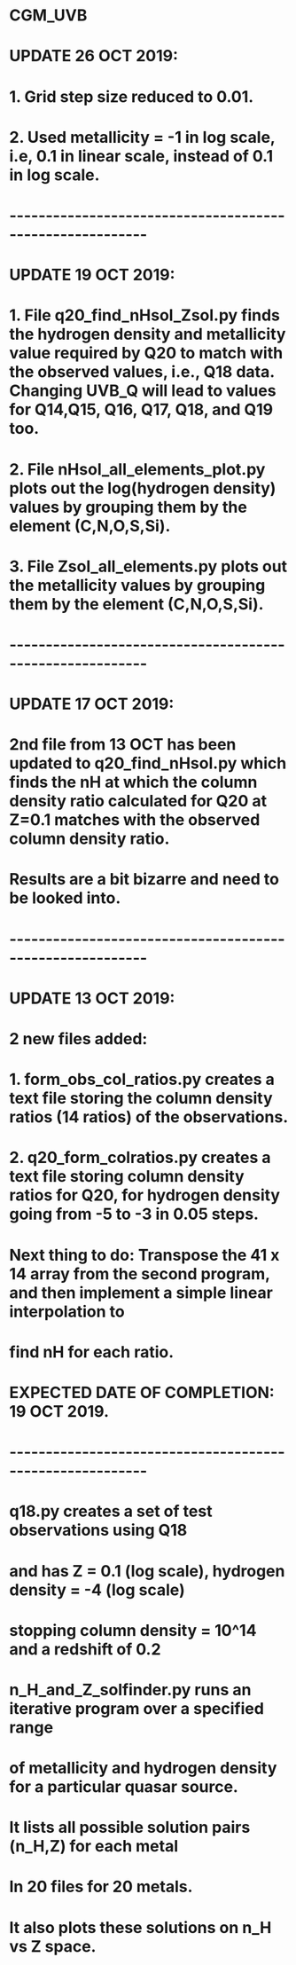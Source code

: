 # CGM_UVB

# UPDATE 26 OCT 2019:

# 1. Grid step size reduced to 0.01.
# 2. Used metallicity = -1 in log scale, i.e, 0.1 in linear scale, instead of 0.1 in log scale.

# ---------------------------------------------------------

# UPDATE 19 OCT 2019:

# 1. File q20_find_nHsol_Zsol.py finds the hydrogen density and metallicity value required by Q20 to match with the observed values, i.e., Q18 data. Changing UVB_Q will lead to values for Q14,Q15, Q16, Q17, Q18, and Q19 too.
# 2. File nHsol_all_elements_plot.py plots out the log(hydrogen density) values by grouping them by the element (C,N,O,S,Si).
# 3. File Zsol_all_elements.py plots out the metallicity values by grouping them by the element (C,N,O,S,Si).

# ---------------------------------------------------------

# UPDATE 17 OCT 2019:

# 2nd file from 13 OCT has been updated to q20_find_nHsol.py which finds the nH at which the column density ratio calculated for Q20 at Z=0.1 matches with the observed column density ratio.
# Results are a bit bizarre and need to be looked into.

# ---------------------------------------------------------

# UPDATE 13 OCT 2019:

# 2 new files added:

# 1. form_obs_col_ratios.py creates a text file storing the column density ratios (14 ratios) of the observations.
# 2. q20_form_colratios.py creates a text file storing column density ratios for Q20, for hydrogen density going from -5 to -3 in 0.05 steps. 

# Next thing to do: Transpose the 41 x 14 array from the second program, and then implement a simple linear interpolation to 
# find nH for each ratio. 

# EXPECTED DATE OF COMPLETION: 19 OCT 2019.

# ---------------------------------------------------------

#
#
#

# q18.py creates a set of test observations using Q18
# and has Z = 0.1 (log scale), hydrogen density = -4 (log scale)
# stopping column density = 10^14 and a redshift of 0.2

# n_H_and_Z_solfinder.py runs an iterative program over a specified range
# of metallicity and hydrogen density for a particular quasar source.
# It lists all possible solution pairs (n_H,Z) for each metal
# In 20 files for 20 metals.
# It also plots these solutions on n_H vs Z space.
